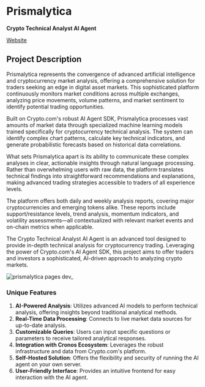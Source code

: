 # Prismalytica 
**Crypto Technical Analyst AI Agent**


[Website](https://prismalytica.pages.dev/)
## Project Description

Prismalytica represents the convergence of advanced artificial intelligence and cryptocurrency market analysis, offering a comprehensive solution for traders seeking an edge in digital asset markets. This sophisticated platform continuously monitors market conditions across multiple exchanges, analyzing price movements, volume patterns, and market sentiment to identify potential trading opportunities.

Built on Crypto.com's robust AI Agent SDK, Prismalytica processes vast amounts of market data through specialized machine learning models trained specifically for cryptocurrency technical analysis. The system can identify complex chart patterns, calculate key technical indicators, and generate probabilistic forecasts based on historical data correlations.

What sets Prismalytica apart is its ability to communicate these complex analyses in clear, actionable insights through natural language processing. Rather than overwhelming users with raw data, the platform translates technical findings into straightforward recommendations and explanations, making advanced trading strategies accessible to traders of all experience levels.

The platform offers both daily and weekly analysis reports, covering major cryptocurrencies and emerging tokens alike. These reports include support/resistance levels, trend analysis, momentum indicators, and volatility assessments—all contextualized with relevant market events and on-chain metrics when applicable.

The Crypto Technical Analyst AI Agent is an advanced tool designed to provide in-depth technical analysis for cryptocurrency trading. Leveraging the power of Crypto.com's AI Agent SDK, this project aims to offer traders and investors a sophisticated, AI-driven approach to analyzing crypto markets.

![prismalytica pages dev_](https://github.com/user-attachments/assets/ebcf53c7-7d97-4a5b-ad71-7182b028ae2d)

### Unique Features
1. **AI-Powered Analysis**: Utilizes advanced AI models to perform technical analysis, offering insights beyond traditional analytical methods.
2. **Real-Time Data Processing**: Connects to live market data sources for up-to-date analysis.
3. **Customizable Queries**: Users can input specific questions or parameters to receive tailored analytical responses.
5. **Integration with Cronos Ecosystem**: Leverages the robust infrastructure and data from Crypto.com's platform.
6. **Self-Hosted Solution**: Offers the flexibility and security of running the AI agent on your own server.
7. **User-Friendly Interface**: Provides an intuitive frontend for easy interaction with the AI agent.
